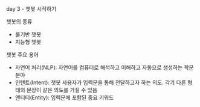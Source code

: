 day 3 - 챗봇 시작하기

챗봇의 종류
- 룰기반 챗봇
- 지능형 챗봇


챗봇 주요 용어
- 자연어 처리(NLP):
자연어를 컴퓨터로 해석하고 이해하고 자동으로 생성하는 학문분야
- 인텐트(Intent):
챗봇 사용자가 입력문을 통해 전달하고자 하는 의도. 각기 다른
형태의 문장이 같은 의도를 가질 수 있음
- 엔티티(Entity):
입력문에 포함된 중요 키워드
